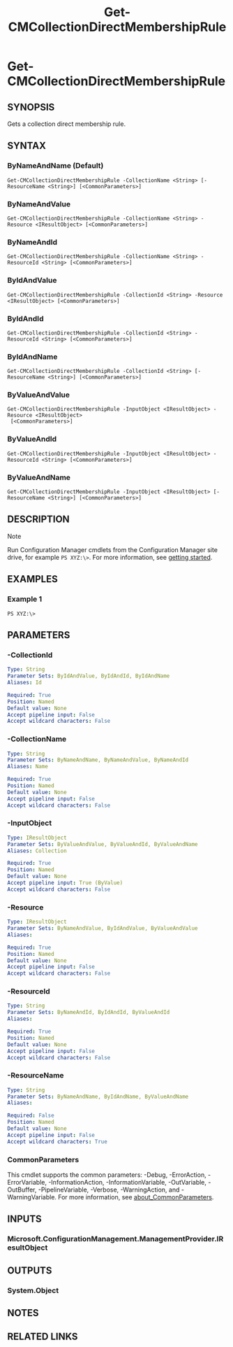 ﻿---
description: Gets a collection direct membership rule.
external help file: AdminUI.PS.psm1-help.xml
Module Name: ConfigurationManager
ms.date: 05/02/2019
schema: 2.0.0
title: Get-CMCollectionDirectMembershipRule
---

# Get-CMCollectionDirectMembershipRule

## SYNOPSIS
Gets a collection direct membership rule.

## SYNTAX

### ByNameAndName (Default)
```
Get-CMCollectionDirectMembershipRule -CollectionName <String> [-ResourceName <String>] [<CommonParameters>]
```

### ByNameAndValue
```
Get-CMCollectionDirectMembershipRule -CollectionName <String> -Resource <IResultObject> [<CommonParameters>]
```

### ByNameAndId
```
Get-CMCollectionDirectMembershipRule -CollectionName <String> -ResourceId <String> [<CommonParameters>]
```

### ByIdAndValue
```
Get-CMCollectionDirectMembershipRule -CollectionId <String> -Resource <IResultObject> [<CommonParameters>]
```

### ByIdAndId
```
Get-CMCollectionDirectMembershipRule -CollectionId <String> -ResourceId <String> [<CommonParameters>]
```

### ByIdAndName
```
Get-CMCollectionDirectMembershipRule -CollectionId <String> [-ResourceName <String>] [<CommonParameters>]
```

### ByValueAndValue
```
Get-CMCollectionDirectMembershipRule -InputObject <IResultObject> -Resource <IResultObject>
 [<CommonParameters>]
```

### ByValueAndId
```
Get-CMCollectionDirectMembershipRule -InputObject <IResultObject> -ResourceId <String> [<CommonParameters>]
```

### ByValueAndName
```
Get-CMCollectionDirectMembershipRule -InputObject <IResultObject> [-ResourceName <String>] [<CommonParameters>]
```

## DESCRIPTION

> [!NOTE]
> Run Configuration Manager cmdlets from the Configuration Manager site drive, for example `PS XYZ:\>`. For more information, see [getting started](/powershell/sccm/overview).

## EXAMPLES

### Example 1
```
PS XYZ:\>
```

## PARAMETERS

### -CollectionId
```yaml
Type: String
Parameter Sets: ByIdAndValue, ByIdAndId, ByIdAndName
Aliases: Id

Required: True
Position: Named
Default value: None
Accept pipeline input: False
Accept wildcard characters: False
```

### -CollectionName
```yaml
Type: String
Parameter Sets: ByNameAndName, ByNameAndValue, ByNameAndId
Aliases: Name

Required: True
Position: Named
Default value: None
Accept pipeline input: False
Accept wildcard characters: False
```

### -InputObject
```yaml
Type: IResultObject
Parameter Sets: ByValueAndValue, ByValueAndId, ByValueAndName
Aliases: Collection

Required: True
Position: Named
Default value: None
Accept pipeline input: True (ByValue)
Accept wildcard characters: False
```

### -Resource
```yaml
Type: IResultObject
Parameter Sets: ByNameAndValue, ByIdAndValue, ByValueAndValue
Aliases:

Required: True
Position: Named
Default value: None
Accept pipeline input: False
Accept wildcard characters: False
```

### -ResourceId
```yaml
Type: String
Parameter Sets: ByNameAndId, ByIdAndId, ByValueAndId
Aliases:

Required: True
Position: Named
Default value: None
Accept pipeline input: False
Accept wildcard characters: False
```

### -ResourceName
```yaml
Type: String
Parameter Sets: ByNameAndName, ByIdAndName, ByValueAndName
Aliases:

Required: False
Position: Named
Default value: None
Accept pipeline input: False
Accept wildcard characters: True
```

### CommonParameters
This cmdlet supports the common parameters: -Debug, -ErrorAction, -ErrorVariable, -InformationAction, -InformationVariable, -OutVariable, -OutBuffer, -PipelineVariable, -Verbose, -WarningAction, and -WarningVariable. For more information, see [about_CommonParameters](http://go.microsoft.com/fwlink/?LinkID=113216).

## INPUTS

### Microsoft.ConfigurationManagement.ManagementProvider.IResultObject
## OUTPUTS

### System.Object
## NOTES

## RELATED LINKS
